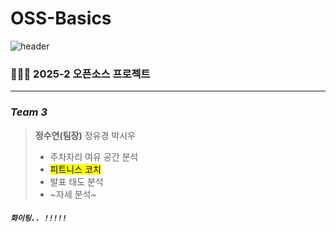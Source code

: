 # OSS-Basics

![header](https://capsule-render.vercel.app/api?type=wave&color=auto&height=320&section=header&text=Opensource%20Basics&fontSize=85)
### 👩🏻‍💻 2025-2 오픈소스 프로젝트
***
### *Team 3*
> **정수연(팀장)** 정유경 박시우
> + 주차자리 여유 공간 분석
> + <mark>피트니스 코치</mark>
> + 발표 태도 분석
> + ~자세 분석~
##### `화이팅.. !!!!!`
